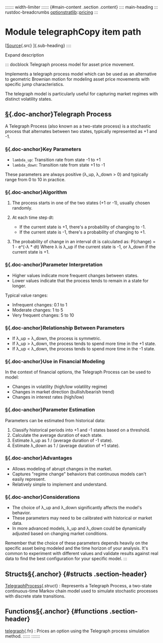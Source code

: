 ::::::: width-limiter
:::::: {#main-content .section .content}
:::: main-heading
::: rustdoc-breadcrumbs
[optionstratlib](../../index.html)::[pricing](../index.html)
:::

# Module telegraphCopy item path

[[Source](../../../src/optionstratlib/pricing/telegraph.rs.html#6-631){.src}
]{.sub-heading}
::::

Expand description

::: docblock
Telegraph process model for asset price movement.

Implements a telegraph process model which can be used as an alternative
to geometric Brownian motion for modeling asset price movements with
specific jump characteristics.

The telegraph model is particularly useful for capturing market regimes
with distinct volatility states.

## [§](#telegraph-process){.doc-anchor}Telegraph Process

A Telegraph Process (also known as a two-state process) is a stochastic
process that alternates between two states, typically represented as +1
and -1.

### [§](#key-parameters){.doc-anchor}Key Parameters

- `lambda_up`: Transition rate from state -1 to +1
- `lambda_down`: Transition rate from state +1 to -1

These parameters are always positive (λ_up, λ_down \> 0) and typically
range from 0 to 10 in practice.

### [§](#algorithm){.doc-anchor}Algorithm

1.  The process starts in one of the two states (+1 or -1), usually
    chosen randomly.

2.  At each time step dt:

    - If the current state is +1, there's a probability of changing to
      -1.
    - If the current state is -1, there's a probability of changing to
      +1.

3.  The probability of change in an interval dt is calculated as:
    P(change) = 1 - e\^(-λ \* dt) Where λ is λ_up if the current state
    is -1, or λ_down if the current state is +1.

### [§](#parameter-interpretation){.doc-anchor}Parameter Interpretation

- Higher values indicate more frequent changes between states.
- Lower values indicate that the process tends to remain in a state for
  longer.

Typical value ranges:

- Infrequent changes: 0.1 to 1
- Moderate changes: 1 to 5
- Very frequent changes: 5 to 10

### [§](#relationship-between-parameters){.doc-anchor}Relationship Between Parameters

- If λ_up = λ_down, the process is symmetric.
- If λ_up \> λ_down, the process tends to spend more time in the +1
  state.
- If λ_up \< λ_down, the process tends to spend more time in the -1
  state.

### [§](#use-in-financial-modeling){.doc-anchor}Use in Financial Modeling

In the context of financial options, the Telegraph Process can be used
to model:

- Changes in volatility (high/low volatility regime)
- Changes in market direction (bullish/bearish trend)
- Changes in interest rates (high/low)

### [§](#parameter-estimation){.doc-anchor}Parameter Estimation

Parameters can be estimated from historical data:

1.  Classify historical periods into +1 and -1 states based on a
    threshold.
2.  Calculate the average duration of each state.
3.  Estimate λ_up as 1 / (average duration of -1 state).
4.  Estimate λ_down as 1 / (average duration of +1 state).

### [§](#advantages){.doc-anchor}Advantages

- Allows modeling of abrupt changes in the market.
- Captures "regime change" behaviors that continuous models can't easily
  represent.
- Relatively simple to implement and understand.

### [§](#considerations){.doc-anchor}Considerations

- The choice of λ_up and λ_down significantly affects the model's
  behavior.
- These parameters may need to be calibrated with historical or market
  data.
- In more advanced models, λ_up and λ_down could be dynamically adjusted
  based on changing market conditions.

Remember that the choice of these parameters depends heavily on the
specific asset being modeled and the time horizon of your analysis. It's
common to experiment with different values and validate results against
real data to find the best configuration for your specific model.
:::

## Structs[§](#structs){.anchor} {#structs .section-header}

[TelegraphProcess](struct.TelegraphProcess.html "struct optionstratlib::pricing::telegraph::TelegraphProcess"){.struct}
:   Represents a Telegraph Process, a two-state continuous-time Markov
    chain model used to simulate stochastic processes with discrete
    state transitions.

## Functions[§](#functions){.anchor} {#functions .section-header}

[telegraph](fn.telegraph.html "fn optionstratlib::pricing::telegraph::telegraph"){.fn}
:   Prices an option using the Telegraph process simulation method.
::::::
:::::::
